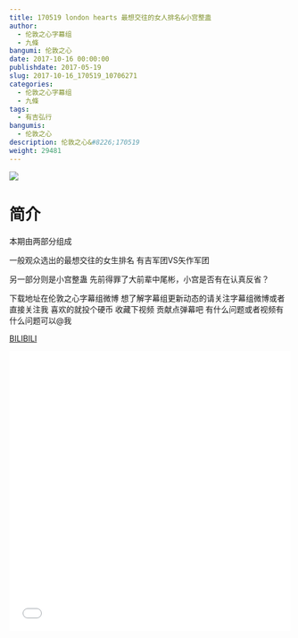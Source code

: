 ```yaml
---
title: 170519 london hearts 最想交往的女人排名&小宫整蛊
author: 
  - 伦敦之心字幕组
  - 九條
bangumi: 伦敦之心
date: 2017-10-16 00:00:00
publishdate: 2017-05-19
slug: 2017-10-16_170519_10706271
categories: 
  - 伦敦之心字幕组
  - 九條
tags: 
  - 有吉弘行
bangumis: 
  - 伦敦之心
description: 伦敦之心&#8226;170519
weight: 29481
---
```


![](https://i.imgur.com/XsQN0U1.jpg)

# 简介  
本期由两部分组成 


一般观众选出的最想交往的女生排名 有吉军团VS矢作军团


另一部分则是小宫整蛊 先前得罪了大前辈中尾彬，小宫是否有在认真反省？


下载地址在伦敦之心字幕组微博 想了解字幕组更新动态的请关注字幕组微博或者直接关注我 喜欢的就投个硬币 收藏下视频 贡献点弹幕吧
有什么问题或者视频有什么问题可以@我

  [BILIBILI](https://www.bilibili.com/video/av10706271/)


  <iframe src="//www.bilibili.com/html/html5player.html?cid=17666457&aid=10706271" width="100%" height="500" frameborder="0" allowfullscreen="allowfullscreen"></iframe>
